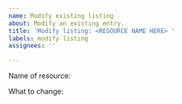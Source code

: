 ```yaml
---
name: Modify existing listing
about: Modify an existing entry.
title: 'Modify listing: <RESOURCE NAME HERE> '
labels: modify listing
assignees: ''

---
```


Name of resource: 

What to change:
